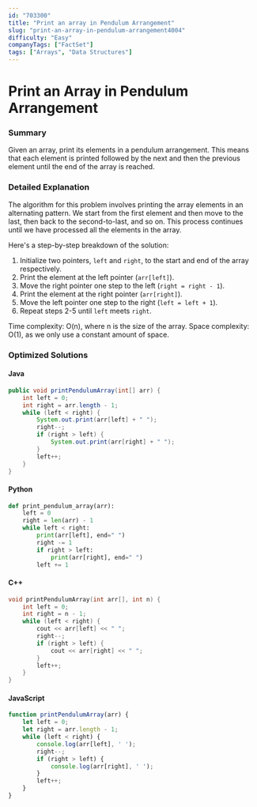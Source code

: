 ```yaml
---
id: "703300"
title: "Print an array in Pendulum Arrangement"
slug: "print-an-array-in-pendulum-arrangement4004"
difficulty: "Easy"
companyTags: ["FactSet"]
tags: ["Arrays", "Data Structures"]
---
```


**Print an Array in Pendulum Arrangement**
=====================================

### Summary

Given an array, print its elements in a pendulum arrangement. This means that each element is printed followed by the next and then the previous element until the end of the array is reached.

### Detailed Explanation

The algorithm for this problem involves printing the array elements in an alternating pattern. We start from the first element and then move to the last, then back to the second-to-last, and so on. This process continues until we have processed all the elements in the array.

Here's a step-by-step breakdown of the solution:

1. Initialize two pointers, `left` and `right`, to the start and end of the array respectively.
2. Print the element at the left pointer (`arr[left]`).
3. Move the right pointer one step to the left (`right = right - 1`).
4. Print the element at the right pointer (`arr[right]`).
5. Move the left pointer one step to the right (`left = left + 1`).
6. Repeat steps 2-5 until `left` meets `right`.

Time complexity: O(n), where n is the size of the array.
Space complexity: O(1), as we only use a constant amount of space.

### Optimized Solutions

#### Java
```java
public void printPendulumArray(int[] arr) {
    int left = 0;
    int right = arr.length - 1;
    while (left < right) {
        System.out.print(arr[left] + " ");
        right--;
        if (right > left) {
            System.out.print(arr[right] + " ");
        }
        left++;
    }
}
```

#### Python
```python
def print_pendulum_array(arr):
    left = 0
    right = len(arr) - 1
    while left < right:
        print(arr[left], end=" ")
        right -= 1
        if right > left:
            print(arr[right], end=" ")
        left += 1
```

#### C++
```cpp
void printPendulumArray(int arr[], int n) {
    int left = 0;
    int right = n - 1;
    while (left < right) {
        cout << arr[left] << " ";
        right--;
        if (right > left) {
            cout << arr[right] << " ";
        }
        left++;
    }
}
```

#### JavaScript
```javascript
function printPendulumArray(arr) {
    let left = 0;
    let right = arr.length - 1;
    while (left < right) {
        console.log(arr[left], ' ');
        right--;
        if (right > left) {
            console.log(arr[right], ' ');
        }
        left++;
    }
}
```